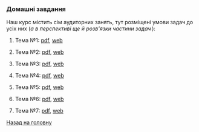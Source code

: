 <!-- 16.05 -->
### Домашні завдання

Наш курс містить сім аудиторних занять, тут розміщені умови задач до усіх них (_а в перспективі ще й розв'язки частини задач_&thinsp;):

1. Тема №1: [pdf](1/cw-1.pdf), [web](1/README.md)

2. Тема №2: [pdf](2/cw-2.pdf), [web](2/README.md)

3. Тема №3: [pdf](3/cw-3.pdf), [web](3/README.md)

4. Тема №4: [pdf](4/cw-4.pdf), [web](4/README.md)

5. Тема №5: [pdf](5/cw-5.pdf), [web](5/README.md)

6. Тема №6: [pdf](6/cw-6.pdf), [web](6/README.md)

7. Тема №7: [pdf](7/cw-7.pdf), [web](7/README.md)

[Назад на головну](../../README.md)
